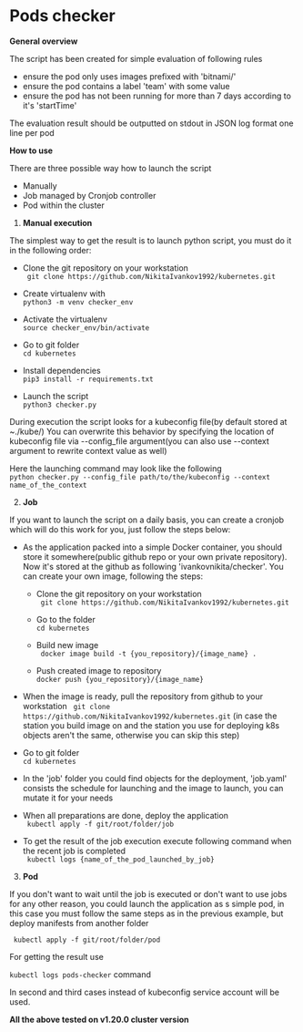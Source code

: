 # Pods checker

**General overview**

The script has been created for simple evaluation of following rules
- ensure the pod only uses images prefixed with 'bitnami/'
- ensure the pod contains a label 'team' with some value
- ensure the pod has not been running for more than 7 days according to it's 'startTime'

The evaluation result should be outputted on stdout in JSON log format one line per pod

**How to use**

There are three possible way how to launch the script
- Manually
- Job managed by Cronjob controller
- Pod within the cluster

1. **Manual execution**

The simplest way to get the result is to launch python script, you must do it in the following order:

- Clone the git repository on your workstation <br />
``` git clone https://github.com/NikitaIvankov1992/kubernetes.git```

- Create virtualenv with <br />
```python3 -m venv checker_env```

- Activate the virtualenv <br />
```source checker_env/bin/activate```

- Go to git folder <br />
```cd kubernetes```

- Install dependencies <br />
```pip3 install -r requirements.txt```

- Launch the script <br />
```python3 checker.py```

During execution the script looks for a kubeconfig file(by default stored at ~./kube/)
You can overwrite this behavior by specifying the location of kubeconfig file via --config_file argument(you can also use --context argument to rewrite context value as well)

Here the launching command may look like the following <br />
```python checker.py --config_file path/to/the/kubeconfig --context name_of_the_context```

2. **Job** <br />

If you want to launch the script on a daily basis, you can create a cronjob which will do this work for you, just follow the steps below:

- As the application packed into a simple Docker container, you should store it somewhere(public github repo or your own private repository). 
Now it's stored at the github as following 'ivankovnikita/checker'.
You can create your own image, following the steps:

	- Clone the git repository on your workstation <br />
	``` git clone https://github.com/NikitaIvankov1992/kubernetes.git```
	
	- Go to the folder <br />
	```cd kubernetes```

	- Build new image <br />
	``` docker image build -t {you_repository}/{image_name} .```
 
	- Push created image to repository <br />
	``` docker push {you_repository}/{image_name} ```

- When the image is ready, pull the repository from github to your workstation
``` git clone https://github.com/NikitaIvankov1992/kubernetes.git``` (in case the station you build image on and the station you use for deploying k8s objects aren't the same, otherwise you can skip this step) <br />

- Go to git folder <br /> 
```cd kubernetes```

- In the 'job' folder you could find objects for the deployment, 'job.yaml' consists the schedule for launching and the image to launch, you can mutate it for your needs

- When all preparations are done, deploy the application <br />
``` kubectl apply -f git/root/folder/job```

- To get the result of the job execution execute following command when the recent job is completed <br />
``` kubectl logs {name_of_the_pod_launched_by_job}```


3. **Pod** <br />

If you don't want to wait until the job is executed or don't want to use jobs for any other reason, you could launch the application as s simple pod, in this case you must follow the same steps as in the previous example, but deploy manifests from another folder<br />

``` kubectl apply -f git/root/folder/pod```

For getting the result use <br />

``` kubectl logs pods-checker ```
command <br />

In second and third cases instead of kubeconfig service account will be used.

**All the above tested on v1.20.0 cluster version**




